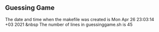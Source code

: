 ## Guessing Game
The date and time when the makefile was created is
Mon Apr 26 23:03:14 +03 2021
&nbsp
The number of lines in guessinggame.sh is
45
